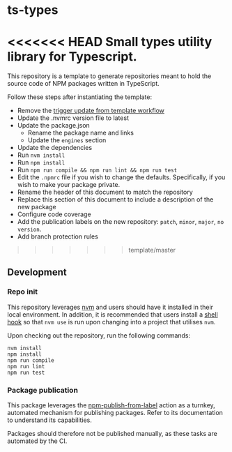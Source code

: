# ts-types

<<<<<<< HEAD
Small types utility library for Typescript.
=======
This repository is a template to generate repositories meant to hold the source code
of NPM packages written in TypeScript.

Follow these steps after instantiating the template:
- Remove the [trigger update from template workflow](.github/workflows/trigger-update-from-template.yml)
- Update the .nvmrc version file to latest
- Update the package.json
  - Rename the package name and links
  - Update the `engines` section
- Update the dependencies
- Run `nvm install`
- Run `npm install`
- Run `npm run compile && npm run lint && npm run test`
- Edit the `.npmrc` file if you wish to change the defaults. Specifically, if you wish to make your package private.
- Rename the header of this document to match the repository
- Replace this section of this document to include a description of the new package
- Configure code coverage
- Add the publication labels on the new repository: `patch`, `minor`, `major`, `no version`.
- Add branch protection rules
>>>>>>> template/master

## Development

### Repo init

This repository leverages [nvm](https://github.com/nvm-sh/nvm) and users should have it installed in their local environment.
In addition, it is recommended that users install a [shell hook](https://github.com/nvm-sh/nvm#deeper-shell-integration)
so that `nvm use` is run upon changing into a project that utilises `nvm`.

Upon checking out the repository, run the following commands:
```shell
nvm install
npm install
npm run compile
npm run lint
npm run test
```

### Package publication

This package leverages the [npm-publish-from-label](https://github.com/infrastructure-blocks/npm-publish-from-label-action) action
as a turnkey, automated mechanism for publishing packages. Refer to its documentation to understand its capabilities.

Packages should therefore not be published manually, as these tasks are automated by the CI.
